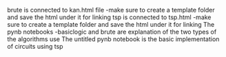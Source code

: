 brute is connected to kan.html file
-make sure to create a template folder and save the html under it for linking
tsp is connected to tsp.html
-make sure to create a template folder and save the html under it for linking
The pynb notebooks -basiclogic and brute are explanation of the two types of the algorithms use 
The untitled pynb notebook is the basic implementation of circuits using tsp 
